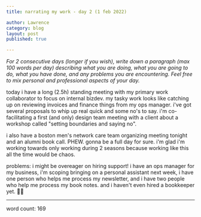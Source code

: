 ```yaml
---
title: narrating my work - day 2 (1 feb 2022)

author: Lawrence
category: blog
layout: post
published: true

---
```


_For 2 consecutive days (longer if you wish), write down a paragraph (max 100 words per day) describing what you are doing, what you are going to do, what you have done, and any problems you are encountering. Feel free to mix personal and professional aspects of your day._

today i have a long (2.5h) standing meeting with my primary work collaborator to focus on internal bizdev. my tasky work looks like catching up on reviewing invoices and finance things from my ops manager. i've got several proposals to whip up real quick and some no's to say. i'm co-facilitating a first (and only) design team meeting with a client about a workshop called "setting boundaries and saying no".

i also have a boston men's network care team organizing meeting tonight and an alumni book call. PHEW. gonna be a full day for sure. i'm glad i'm working towards only working during 2 seasons because working like this all the time would be chaos. 

problems: i might be overeager on hiring support! i have an ops manager for my business, i'm scoping bringing on a personal assistant next week, i have one person who helps me process my newsletter, and i have two people who help me process my book notes. and i haven't even hired a bookkeeper yet. 😵‍💫

---

word count: 169
